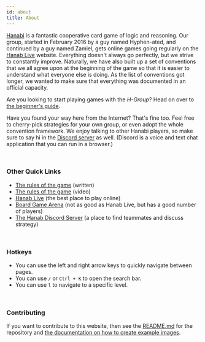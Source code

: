 ```yaml
---
id: about
title: About
---
```


[Hanabi](https://boardgamegeek.com/boardgame/98778/hanabi) is a fantastic cooperative card game of logic and reasoning. Our group, started in February 2016 by a guy named Hyphen-ated, and continued by a guy named Zamiel, gets online games going regularly on the [Hanab Live](https://hanab.live) website. Everything doesn't always go perfectly, but we strive to constantly improve. Naturally, we have also built up a set of conventions that we all agree upon at the beginning of the game so that it is easier to understand what everyone else is doing. As the list of conventions got longer, we wanted to make sure that everything was documented in an official capacity.

Are you looking to start playing games with the *H-Group*? Head on over to [the beginner's guide](/docs/beginner).

Have you found your way here from the Internet? That's fine too. Feel free to cherry-pick strategies for your own group, or even adopt the whole convention framework. We enjoy talking to other Hanabi players, so make sure to say hi in the [Discord server](https://discord.gg/FADvkJp) as well. (Discord is a voice and text chat application that you can run in a browser.)

<br />

### Other Quick Links

- [The rules of the game](https://github.com/Zamiell/hanabi-live/blob/master/docs/RULES.md) (written)
- [The rules of the game](https://www.youtube.com/watch?v=VrFCekQb4nY) (video)
- [Hanab Live](https://hanab.live) (the best place to play online)
- [Board Game Arena](http://boardgamearena.com) (not as good as Hanab Live, but has a good number of players)
- [The Hanab Discord Server](https://discord.gg/FADvkJp) (a place to find teammates and discuss strategy)

<br />

### Hotkeys

- You can use the left and right arrow keys to quickly navigate between pages.
- You can use `/` or `Ctrl + K` to open the search bar.
- You can use `l` to navigate to a specific level.

<br />

### Contributing

If you want to contribute to this website, then see the [README.md](https://github.com/hanabi/hanabi.github.io/blob/main/README.md) for the repository and [the documentation on how to create example images](image-format.md).
